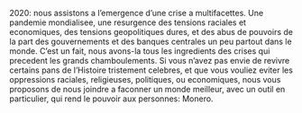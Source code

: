 2020: nous assistons a l’emergence d’une crise a multifacettes. Une pandemie mondialisee, une resurgence des tensions raciales et economiques, des tensions geopolitiques dures, et des abus de pouvoirs de la part des gouvernements et des banques centrales un peu partout dans le monde. C’est un fait, nous avons-la tous les ingredients des crises qui precedent les grands chamboulements. Si vous n’avez pas envie de revivre certains pans de l’Histoire tristement celebres, et que vous vouliez eviter les oppressions raciales, religieuses, politiques, ou economiques, nous vous proposons de nous joindre a faconner un monde meilleur, avec un outil en particulier, qui rend le pouvoir aux personnes: Monero. 
